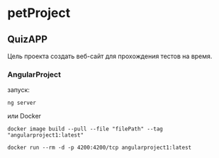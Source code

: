 # petProject

## QuizAPP
Цель проекта создать веб-сайт для прохождения тестов на время.

### AngularProject
запуск:
```
ng server
```
или Docker
```
docker image build --pull --file "filePath" --tag "angularproject1:latest"
```
```
docker run --rm -d -p 4200:4200/tcp angularproject1:latest
```
